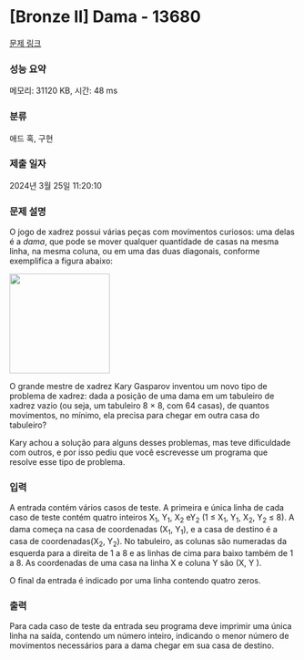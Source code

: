 # [Bronze II] Dama - 13680 

[문제 링크](https://www.acmicpc.net/problem/13680) 

### 성능 요약

메모리: 31120 KB, 시간: 48 ms

### 분류

애드 혹, 구현

### 제출 일자

2024년 3월 25일 11:20:10

### 문제 설명

<p>O jogo de xadrez possui várias peças com movimentos curiosos: uma delas é a <em>dama</em>, que pode se mover qualquer quantidade de casas na mesma linha, na mesma coluna, ou em uma das duas diagonais, conforme exemplifica a figura abaixo:</p>

<p><img alt="" src="https://onlinejudgeimages.s3.amazonaws.com/problem/13680/%EC%8A%A4%ED%81%AC%EB%A6%B0%EC%83%B7%202017-01-12%20%EC%98%A4%EC%A0%84%207.49.08.png" style="height:175px; width:176px"></p>

<p>O grande mestre de xadrez Kary Gasparov inventou um novo tipo de problema de xadrez: dada a posição de uma dama em um tabuleiro de xadrez vazio (ou seja, um tabuleiro 8 × 8, com 64 casas), de quantos movimentos, no mínimo, ela precisa para chegar em outra casa do tabuleiro?</p>

<p>Kary achou a solução para alguns desses problemas, mas teve dificuldade com outros, e por isso pediu que você escrevesse um programa que resolve esse tipo de problema.  </p>

### 입력 

 <p>A entrada contém vários casos de teste. A primeira e única linha de cada caso de teste contém quatro inteiros X<sub>1</sub>, Y<sub>1</sub>, X<sub>2</sub> eY<sub>2</sub> (1 ≤ X<sub>1</sub>, Y<sub>1</sub>, X<sub>2</sub>, Y<sub>2</sub> ≤ 8). A dama começa na casa de coordenadas (X<sub>1</sub>, Y<sub>1</sub>), e a casa de destino é a casa de coordenadas(X<sub>2</sub>, Y<sub>2</sub>). No tabuleiro, as colunas são numeradas da esquerda para a direita de 1 a 8 e as linhas de cima para baixo também de 1 a 8. As coordenadas de uma casa na linha X e coluna Y são (X, Y ).</p>

<p>O final da entrada é indicado por uma linha contendo quatro zeros.</p>

### 출력 

 <p>Para cada caso de teste da entrada seu programa deve imprimir uma única linha na saída, contendo um número inteiro, indicando o menor número de movimentos necessários para a dama chegar em sua casa de destino.</p>

